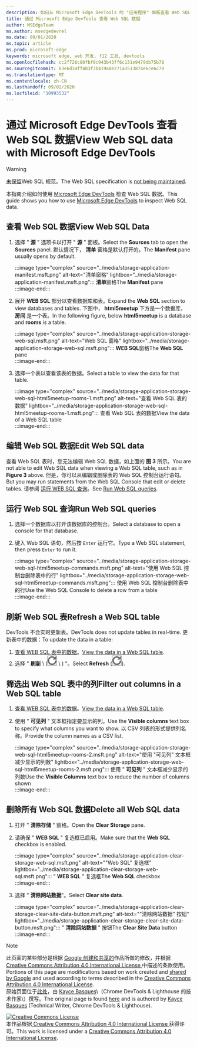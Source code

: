 ```yaml
---
description: 如何从 Microsoft Edge DevTools 的 "应用程序" 面板查看 Web SQL 数据。
title: 通过 Microsoft Edge DevTools 查看 Web SQL 数据
author: MSEdgeTeam
ms.author: msedgedevrel
ms.date: 09/01/2020
ms.topic: article
ms.prod: microsoft-edge
keywords: microsoft edge, web 开发, f12 工具, devtools
ms.openlocfilehash: cc2f726c80fbf0c943b43ff6c131e9479db75b78
ms.sourcegitcommit: 63e6d34ff483f3b419a0e271a3513874e6ce6c79
ms.translationtype: MT
ms.contentlocale: zh-CN
ms.lasthandoff: 09/02/2020
ms.locfileid: "10993532"
---
```

<!-- Copyright Kayce Basques 

   Licensed under the Apache License, Version 2.0 (the "License");
   you may not use this file except in compliance with the License.
   You may obtain a copy of the License at

       https://www.apache.org/licenses/LICENSE-2.0

   Unless required by applicable law or agreed to in writing, software
   distributed under the License is distributed on an "AS IS" BASIS,
   WITHOUT WARRANTIES OR CONDITIONS OF ANY KIND, either express or implied.
   See the License for the specific language governing permissions and
   limitations under the License.  -->





# <span data-ttu-id="aadba-104">通过 Microsoft Edge DevTools 查看 Web SQL 数据</span><span class="sxs-lookup"><span data-stu-id="aadba-104">View Web SQL data with Microsoft Edge DevTools</span></span>   



> [!WARNING]
> <span data-ttu-id="aadba-105">[未保留][W3CWebSQLStatus]Web SQL 规范。</span><span class="sxs-lookup"><span data-stu-id="aadba-105">The Web SQL specification is [not being maintained][W3CWebSQLStatus].</span></span>  

<span data-ttu-id="aadba-106">本指南介绍如何使用 [Microsoft Edge DevTools][MicrosoftEdgeDevTools] 检查 Web SQL 数据。</span><span class="sxs-lookup"><span data-stu-id="aadba-106">This guide shows you how to use [Microsoft Edge DevTools][MicrosoftEdgeDevTools] to inspect Web SQL data.</span></span>  

## <span data-ttu-id="aadba-107">查看 Web SQL 数据</span><span class="sxs-lookup"><span data-stu-id="aadba-107">View Web SQL Data</span></span>   

1.  <span data-ttu-id="aadba-108">选择 " **源** " 选项卡以打开 " **源** " 面板。</span><span class="sxs-lookup"><span data-stu-id="aadba-108">Select the **Sources** tab to open the **Sources** panel.</span></span>  <span data-ttu-id="aadba-109">默认情况下， **清单** 窗格是默认打开的。</span><span class="sxs-lookup"><span data-stu-id="aadba-109">The **Manifest** pane usually opens by default.</span></span>  
    
    :::image type="complex" source="../media/storage-application-manifest.msft.png" alt-text="清单窗格" lightbox="../media/storage-application-manifest.msft.png":::
       <span data-ttu-id="aadba-111">**清单**窗格</span><span class="sxs-lookup"><span data-stu-id="aadba-111">The **Manifest** pane</span></span>  
    :::image-end:::  
    
1.  <span data-ttu-id="aadba-112">展开 **WEB SQL** 部分以查看数据库和表。</span><span class="sxs-lookup"><span data-stu-id="aadba-112">Expand the **Web SQL** section to view databases and tables.</span></span>  <span data-ttu-id="aadba-113">下图中， **html5meetup** 下方是一个数据库， **房间** 是一个表。</span><span class="sxs-lookup"><span data-stu-id="aadba-113">In the following figure, below **html5meetup** is a database and **rooms** is a table.</span></span>  
    
    :::image type="complex" source="../media/storage-application-storage-web-sql.msft.png" alt-text="Web SQL 窗格" lightbox="../media/storage-application-storage-web-sql.msft.png":::
       <span data-ttu-id="aadba-115">**WEB SQL**窗格</span><span class="sxs-lookup"><span data-stu-id="aadba-115">The **Web SQL** pane</span></span>  
    :::image-end:::  
    
1.  <span data-ttu-id="aadba-116">选择一个表以查看该表的数据。</span><span class="sxs-lookup"><span data-stu-id="aadba-116">Select a table to view the data for that table.</span></span>  
    
    :::image type="complex" source="../media/storage-application-storage-web-sql-html5meetup-rooms-1.msft.png" alt-text="查看 Web SQL 表的数据" lightbox="../media/storage-application-storage-web-sql-html5meetup-rooms-1.msft.png":::
       <span data-ttu-id="aadba-118">查看 Web SQL 表的数据</span><span class="sxs-lookup"><span data-stu-id="aadba-118">View the data of a Web SQL table</span></span>  
    :::image-end:::  
    
## <span data-ttu-id="aadba-119">编辑 Web SQL 数据</span><span class="sxs-lookup"><span data-stu-id="aadba-119">Edit Web SQL data</span></span>   

<span data-ttu-id="aadba-120">查看 Web SQL 表时，您无法编辑 Web SQL 数据，如上面的 **图 3** 所示。</span><span class="sxs-lookup"><span data-stu-id="aadba-120">You are not able to edit Web SQL data when viewing a Web SQL table, such as in **Figure 3** above.</span></span>  <span data-ttu-id="aadba-121">但是，你可以从编辑或删除表的 Web SQL 控制台运行语句。</span><span class="sxs-lookup"><span data-stu-id="aadba-121">But you may run statements from the Web SQL Console that edit or delete tables.</span></span>  <span data-ttu-id="aadba-122">请参阅 [运行 WEB SQL 查询](#run-web-sql-queries)。</span><span class="sxs-lookup"><span data-stu-id="aadba-122">See [Run Web SQL queries](#run-web-sql-queries).</span></span>  

## <span data-ttu-id="aadba-123">运行 Web SQL 查询</span><span class="sxs-lookup"><span data-stu-id="aadba-123">Run Web SQL queries</span></span>   

1.  <span data-ttu-id="aadba-124">选择一个数据库以打开该数据库的控制台。</span><span class="sxs-lookup"><span data-stu-id="aadba-124">Select a database to open a console for that database.</span></span>  
1.  <span data-ttu-id="aadba-125">键入 Web SQL 语句，然后按 `Enter` 运行它。</span><span class="sxs-lookup"><span data-stu-id="aadba-125">Type a Web SQL statement, then press `Enter` to run it.</span></span>  
    
    :::image type="complex" source="../media/storage-application-storage-web-sql-html5meetup-commands.msft.png" alt-text="使用 Web SQL 控制台删除表中的行" lightbox="../media/storage-application-storage-web-sql-html5meetup-commands.msft.png":::
       <span data-ttu-id="aadba-127">使用 Web SQL 控制台删除表中的行</span><span class="sxs-lookup"><span data-stu-id="aadba-127">Use the Web SQL Console to delete a row from a table</span></span>  
    :::image-end:::  
    
## <span data-ttu-id="aadba-128">刷新 Web SQL 表</span><span class="sxs-lookup"><span data-stu-id="aadba-128">Refresh a Web SQL table</span></span>   

<span data-ttu-id="aadba-129">DevTools 不会实时更新表。</span><span class="sxs-lookup"><span data-stu-id="aadba-129">DevTools does not update tables in real-time.</span></span>  <span data-ttu-id="aadba-130">更新表中的数据：</span><span class="sxs-lookup"><span data-stu-id="aadba-130">To update the data in a table:</span></span>  

1.  <span data-ttu-id="aadba-131">[查看 WEB SQL 表中的数据](#view-web-sql-data)。</span><span class="sxs-lookup"><span data-stu-id="aadba-131">[View the data in a Web SQL table](#view-web-sql-data).</span></span>  
1.  <span data-ttu-id="aadba-132">选择 " **刷新** \ (![ 刷新 ][ImageRefreshIcon] \ ) "。</span><span class="sxs-lookup"><span data-stu-id="aadba-132">Select **Refresh** \(![Refresh][ImageRefreshIcon]\).</span></span>  
    
## <span data-ttu-id="aadba-133">筛选出 Web SQL 表中的列</span><span class="sxs-lookup"><span data-stu-id="aadba-133">Filter out columns in a Web SQL table</span></span>   

1.  <span data-ttu-id="aadba-134">[查看 WEB SQL 表中的数据](#view-web-sql-data)。</span><span class="sxs-lookup"><span data-stu-id="aadba-134">[View the data in a Web SQL table](#view-web-sql-data).</span></span>  
1.  <span data-ttu-id="aadba-135">使用 " **可见列** " 文本框指定要显示的列。</span><span class="sxs-lookup"><span data-stu-id="aadba-135">Use the **Visible columns** text box to specify what columns you want to show.</span></span>  <span data-ttu-id="aadba-136">以 CSV 列表的形式提供列名称。</span><span class="sxs-lookup"><span data-stu-id="aadba-136">Provide the column names as a CSV list.</span></span>  
    
    :::image type="complex" source="../media/storage-application-storage-web-sql-html5meetup-rooms-2.msft.png" alt-text="使用 "可见列" 文本框减少显示的列数" lightbox="../media/storage-application-storage-web-sql-html5meetup-rooms-2.msft.png":::
       <span data-ttu-id="aadba-138">使用 " **可见列** " 文本框减少显示的列数</span><span class="sxs-lookup"><span data-stu-id="aadba-138">Use the **Visible Columns** text box to reduce the number of columns shown</span></span>  
    :::image-end:::  
    
## <span data-ttu-id="aadba-139">删除所有 Web SQL 数据</span><span class="sxs-lookup"><span data-stu-id="aadba-139">Delete all Web SQL data</span></span>   

1.  <span data-ttu-id="aadba-140">打开 " **清除存储** " 窗格。</span><span class="sxs-lookup"><span data-stu-id="aadba-140">Open the **Clear Storage** pane.</span></span>  
1.  <span data-ttu-id="aadba-141">请确保 " **WEB SQL** " 复选框已启用。</span><span class="sxs-lookup"><span data-stu-id="aadba-141">Make sure that the **Web SQL** checkbox is enabled.</span></span>  
    
    :::image type="complex" source="../media/storage-application-clear-storage-web-sql.msft.png" alt-text=""Web SQL" 复选框" lightbox="../media/storage-application-clear-storage-web-sql.msft.png":::
       <span data-ttu-id="aadba-143">" **WEB SQL** " 复选框</span><span class="sxs-lookup"><span data-stu-id="aadba-143">The **Web SQL** checkbox</span></span>  
    :::image-end:::  
    
1.  <span data-ttu-id="aadba-144">选择 " **清除网站数据**"。</span><span class="sxs-lookup"><span data-stu-id="aadba-144">Select **Clear site data**.</span></span>  
    
    :::image type="complex" source="../media/storage-application-clear-storage-clear-site-data-button.msft.png" alt-text=""清除网站数据" 按钮" lightbox="../media/storage-application-clear-storage-clear-site-data-button.msft.png":::
       <span data-ttu-id="aadba-146">" **清除网站数据** " 按钮</span><span class="sxs-lookup"><span data-stu-id="aadba-146">The **Clear Site Data** button</span></span>  
    :::image-end:::  
    
<!--  
 


-->  

<!-- image links -->  

[ImageRefreshIcon]: ../media/refresh-icon.msft.png  

<!-- links -->  

[MicrosoftEdgeDevTools]: ../../devtools-guide-chromium.md "Microsoft Edge (Chromium) 开发工具 |Microsoft 文档"  

[W3CWebSQLStatus]: https://w3.org/TR/webdatabase/#status-of-this-document "Web SQL 数据库 |W3C"  

> [!NOTE]
> <span data-ttu-id="aadba-149">此页面的某些部分是根据 [Google 创建和共享的][GoogleSitePolicies]作品所做的修改，并根据[ Creative Commons Attribution 4.0 International License ][CCA4IL]中描述的条款使用。</span><span class="sxs-lookup"><span data-stu-id="aadba-149">Portions of this page are modifications based on work created and [shared by Google][GoogleSitePolicies] and used according to terms described in the [Creative Commons Attribution 4.0 International License][CCA4IL].</span></span>  
> <span data-ttu-id="aadba-150">原始页面位于[此处](https://developers.google.com/web/tools/chrome-devtools/storage/websql)，由 [Kayce Basques][KayceBasques]\（Chrome DevTools \& Lighthouse 的技术作家\）撰写。</span><span class="sxs-lookup"><span data-stu-id="aadba-150">The original page is found [here](https://developers.google.com/web/tools/chrome-devtools/storage/websql) and is authored by [Kayce Basques][KayceBasques] \(Technical Writer, Chrome DevTools \& Lighthouse\).</span></span>  

[![Creative Commons License][CCby4Image]][CCA4IL]  
<span data-ttu-id="aadba-152">本作品根据[ Creative Commons Attribution 4.0 International License ][CCA4IL]获得许可。</span><span class="sxs-lookup"><span data-stu-id="aadba-152">This work is licensed under a [Creative Commons Attribution 4.0 International License][CCA4IL].</span></span>  

[CCA4IL]: https://creativecommons.org/licenses/by/4.0  
[CCby4Image]: https://i.creativecommons.org/l/by/4.0/88x31.png  
[GoogleSitePolicies]: https://developers.google.com/terms/site-policies  
[KayceBasques]: https://developers.google.com/web/resources/contributors/kaycebasques  
